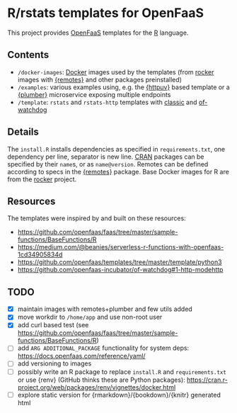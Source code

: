 # R/rstats templates for OpenFaaS

This project provides [OpenFaaS](https://www.openfaas.com/)
templates for the [R](https://www.r-project.org/) language.

## Contents

- `/docker-images`: [Docker](https://www.docker.com) images used by the templates (from [rocker]() images with [{remotes}](https://CRAN.R-project.org/package=remotes) and other packages preinstalled)
- `/examples`: various examples using, e.g. the [{httpuv}](https://CRAN.R-project.org/package=httpuv) based template or a [{plumber}](https://CRAN.R-project.org/package=plumber) microservice exposing multiple endpoints
- `/template`: `rstats` and `rstats-http` templates with [classic](https://github.com/openfaas/faas/tree/master/watchdog) and [of-watchdog](https://github.com/openfaas-incubator/of-watchdog)

## Details

The `install.R` installs dependencies as specified in
`requirements.txt`, one dependency per line, separator is new line.
[CRAN](https://cran.r-project.org/) packages can be specified by their `name`s, or as `name@version`.
Remotes can be defined according to specs in the
[{remotes}](https://cran.r-project.org/web/packages/remotes/vignettes/dependencies.html) package.
Base Docker images for R are from the [rocker](https://github.com/rocker-org) project.

## Resources

The templates were inspired by and built on these resources:

- https://github.com/openfaas/faas/tree/master/sample-functions/BaseFunctions/R
- https://medium.com/@beanies/serverless-r-functions-with-openfaas-1cd34905834d
- https://github.com/openfaas/templates/tree/master/template/python3
- https://github.com/openfaas-incubator/of-watchdog#1-http-modehttp

## TODO

- [x] maintain images with remotes+plumber and few utils added
- [x] move workdir to `/home/app` and use non-root user
- [x] add curl based test (see https://github.com/openfaas/faas/tree/master/sample-functions/BaseFunctions/R)
- [ ] add `ARG ADDITIONAL_PACKAGE` functionality for system deps: https://docs.openfaas.com/reference/yaml/
- [ ] add versioning to images
- [ ] possibly write an R package to replace `install.R` and `requirements.txt` or use {renv} (GitHub thinks these are Python packages): https://cran.r-project.org/web/packages/renv/vignettes/docker.html
- [ ] explore static version for {rmarkdown}/{bookdown}/{knitr} generated html
